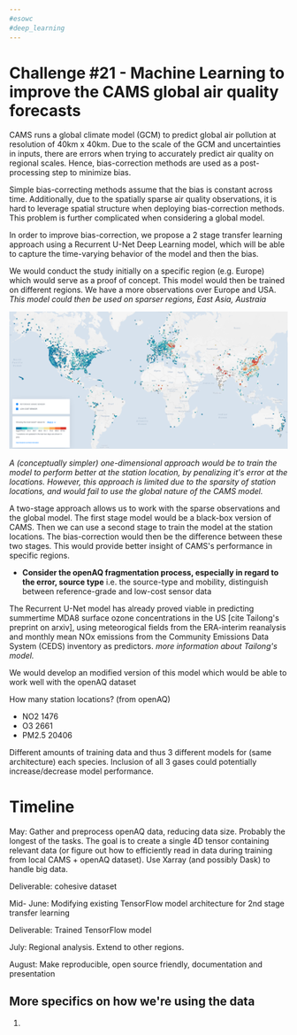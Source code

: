 ```yaml
---
#esowc
#deep_learning
---
```


# Challenge #21 - Machine Learning to improve the CAMS global air quality forecasts

CAMS runs a global climate model (GCM) to predict global air pollution at resolution of 40km x 40km. Due to the scale of the GCM and uncertainties in inputs, there are errors when trying to accurately predict air quality on regional scales. Hence, bias-correction methods are used as a post-processing step to minimize bias.

Simple bias-correcting methods assume that the bias is constant across time. Additionally, due to the spatially sparse air quality observations, it is hard to leverage spatial structure when deploying bias-correction methods. This problem is further complicated when considering a global model.

In order to improve bias-correction, we propose a 2 stage transfer learning approach using a Recurrent U-Net Deep Learning model, which will be able to capture the time-varying behavior of the model and then the bias.

 We would conduct the study initially on a specific region (e.g. Europe) which would serve as a proof of concept. This model would then be trained on different regions. We have a more observations over Europe and USA. *This model could then be used on sparser regions, East Asia, Austraia*

![map](map.png)

*A (conceptually simpler) one-dimensional approach would be to train the model to perform better at the station location, by penalizing it's error at the locations. However, this approach is limited due to the sparsity of station locations, and would fail to use the global nature of the CAMS model.*

A two-stage approach allows us to work with the sparse observations and the global  model. The first stage model would be a black-box version of CAMS. Then we can use a second stage to train the model at the station locations. The bias-correction would then be the difference between these two stages. This would provide better insight of CAMS's performance in specific regions. 

- **Consider the openAQ fragmentation process, especially in regard to the error, source type**
  i.e. the source-type and  mobility, distinguish between reference-grade and low-cost sensor data

The Recurrent U-Net model has already proved viable in predicting summertime MDA8 surface ozone concentrations in the US [cite Tailong's preprint on arxiv], using meteorogical fields from the ERA-interim reanalysis and monthly mean NOx emissions from the Community Emissions Data System (CEDS) inventory as predictors. *more information about Tailong's model.*

We would develop an modified version of this model which would be able to work well with the openAQ dataset

How many station locations? (from openAQ)
- NO2 1476 
- O3 2661
- PM2.5 20406

Different amounts of training data and thus 3 different models for (same architecture) each species. Inclusion of all 3 gases could potentially increase/decrease  model performance. 

# Timeline

May: Gather and preprocess openAQ data, reducing data size. Probably the longest of the tasks. The goal is to create a single 4D tensor containing relevant data (or figure out how to efficiently read in data during training from local CAMS + openAQ dataset). Use Xarray (and possibly Dask) to handle big data.

Deliverable: cohesive dataset

Mid- June: Modifying existing TensorFlow model architecture for 2nd stage transfer learning

Deliverable: Trained TensorFlow model

July: Regional analysis. Extend to other regions.

August: Make reproducible, open source friendly, documentation and presentation

## More specifics on how we're using the data

1. 